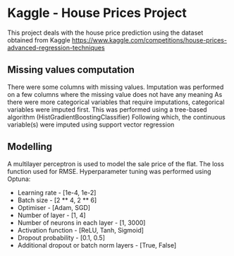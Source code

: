 # Kaggle - House Prices Project

This project deals with the house price prediction using the dataset obtained from Kaggle https://www.kaggle.com/competitions/house-prices-advanced-regression-techniques


## Missing values computation

There were some columns with missing values. Imputation was performed on a few columns where the missing value does not have any meaning
As there were more categorical variables that require imputations, categorical variables were imputed first. This was performed using a tree-based algorithm (HistGradientBoostingClassifier)
Following which, the continuous variable(s) were imputed using support vector regression

## Modelling
A multilayer perceptron is used to model the sale price of the flat.
The loss function used for RMSE.
Hyperparameter tuning was performed using Optuna:
- Learning rate - [1e-4, 1e-2]
- Batch size - [2 ** 4, 2 ** 6]
- Optimiser - [Adam, SGD]
- Number of layer - [1, 4]
- Number of neurons in each layer - [1, 3000]
- Activation function - [ReLU, Tanh, Sigmoid]
- Dropout probability - [0.1, 0.5]
- Additional dropout or batch norm layers - [True, False]
